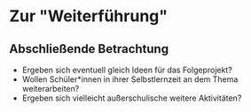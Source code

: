 # Zur "Weiterführung"

## Abschließende Betrachtung

* Ergeben sich eventuell gleich Ideen für das Folgeprojekt?
* Wollen Schüler\*innen in ihrer Selbstlernzeit an dem Thema weiterarbeiten? 
* Ergeben sich vielleicht außerschulische weitere Aktivitäten?

